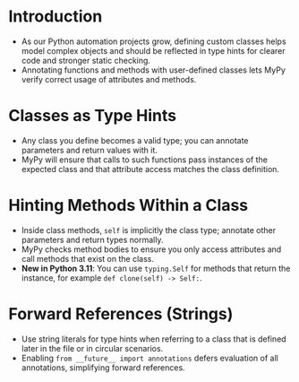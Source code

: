 # Introduction

- As our Python automation projects grow, defining custom classes helps model complex objects and should be reflected in type hints for clearer code and stronger static checking.
- Annotating functions and methods with user-defined classes lets MyPy verify correct usage of attributes and methods.

# Classes as Type Hints

- Any class you define becomes a valid type; you can annotate parameters and return values with it.
- MyPy will ensure that calls to such functions pass instances of the expected class and that attribute access matches the class definition.

# Hinting Methods Within a Class

- Inside class methods, `self` is implicitly the class type; annotate other parameters and return types normally.
- MyPy checks method bodies to ensure you only access attributes and call methods that exist on the class.
- **New in Python 3.11**: You can use `typing.Self` for methods that return the instance, for example `def clone(self) -> Self:`.

# Forward References (Strings)

- Use string literals for type hints when referring to a class that is defined later in the file or in circular scenarios.
- Enabling `from __future__ import annotations` defers evaluation of all annotations, simplifying forward references.
